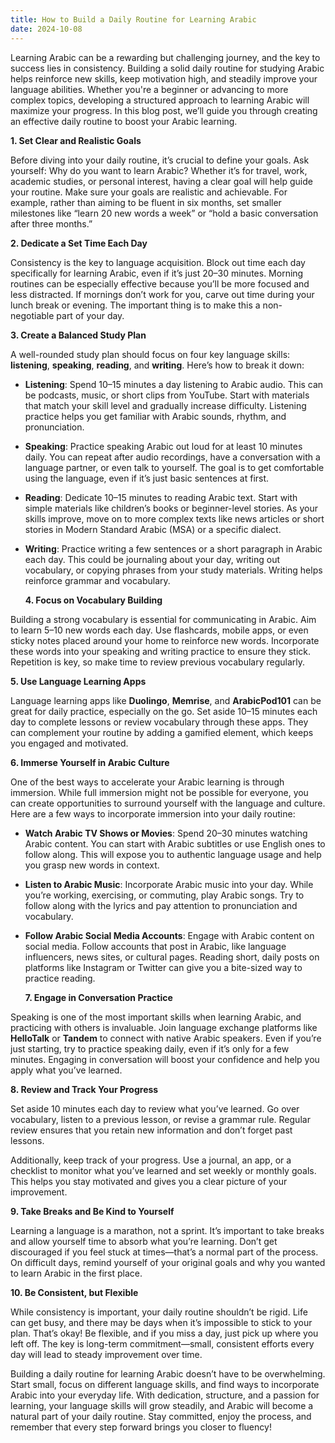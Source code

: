 ```yaml
---
title: How to Build a Daily Routine for Learning Arabic
date: 2024-10-08
---
```


Learning Arabic can be a rewarding but challenging journey, and the key to success lies in consistency. Building a solid daily routine for studying Arabic helps reinforce new skills, keep motivation high, and steadily improve your language abilities. Whether you're a beginner or advancing to more complex topics, developing a structured approach to learning Arabic will maximize your progress. In this blog post, we’ll guide you through creating an effective daily routine to boost your Arabic learning.

**1. Set Clear and Realistic Goals**

Before diving into your daily routine, it’s crucial to define your goals. Ask yourself: Why do you want to learn Arabic? Whether it’s for travel, work, academic studies, or personal interest, having a clear goal will help guide your routine. Make sure your goals are realistic and achievable. For example, rather than aiming to be fluent in six months, set smaller milestones like “learn 20 new words a week” or “hold a basic conversation after three months.”

**2. Dedicate a Set Time Each Day**

Consistency is the key to language acquisition. Block out time each day specifically for learning Arabic, even if it’s just 20–30 minutes. Morning routines can be especially effective because you’ll be more focused and less distracted. If mornings don’t work for you, carve out time during your lunch break or evening. The important thing is to make this a non-negotiable part of your day.

**3. Create a Balanced Study Plan**

A well-rounded study plan should focus on four key language skills: **listening**, **speaking**, **reading**, and **writing**. Here’s how to break it down:

- **Listening**: Spend 10–15 minutes a day listening to Arabic audio. This can be podcasts, music, or short clips from YouTube. Start with materials that match your skill level and gradually increase difficulty. Listening practice helps you get familiar with Arabic sounds, rhythm, and pronunciation.
- **Speaking**: Practice speaking Arabic out loud for at least 10 minutes daily. You can repeat after audio recordings, have a conversation with a language partner, or even talk to yourself. The goal is to get comfortable using the language, even if it’s just basic sentences at first.

- **Reading**: Dedicate 10–15 minutes to reading Arabic text. Start with simple materials like children’s books or beginner-level stories. As your skills improve, move on to more complex texts like news articles or short stories in Modern Standard Arabic (MSA) or a specific dialect.

- **Writing**: Practice writing a few sentences or a short paragraph in Arabic each day. This could be journaling about your day, writing out vocabulary, or copying phrases from your study materials. Writing helps reinforce grammar and vocabulary.

  **4. Focus on Vocabulary Building**

Building a strong vocabulary is essential for communicating in Arabic. Aim to learn 5–10 new words each day. Use flashcards, mobile apps, or even sticky notes placed around your home to reinforce new words. Incorporate these words into your speaking and writing practice to ensure they stick. Repetition is key, so make time to review previous vocabulary regularly.

**5. Use Language Learning Apps**

Language learning apps like **Duolingo**, **Memrise**, and **ArabicPod101** can be great for daily practice, especially on the go. Set aside 10–15 minutes each day to complete lessons or review vocabulary through these apps. They can complement your routine by adding a gamified element, which keeps you engaged and motivated.

**6. Immerse Yourself in Arabic Culture**

One of the best ways to accelerate your Arabic learning is through immersion. While full immersion might not be possible for everyone, you can create opportunities to surround yourself with the language and culture. Here are a few ways to incorporate immersion into your daily routine:

- **Watch Arabic TV Shows or Movies**: Spend 20–30 minutes watching Arabic content. You can start with Arabic subtitles or use English ones to follow along. This will expose you to authentic language usage and help you grasp new words in context.
- **Listen to Arabic Music**: Incorporate Arabic music into your day. While you’re working, exercising, or commuting, play Arabic songs. Try to follow along with the lyrics and pay attention to pronunciation and vocabulary.
- **Follow Arabic Social Media Accounts**: Engage with Arabic content on social media. Follow accounts that post in Arabic, like language influencers, news sites, or cultural pages. Reading short, daily posts on platforms like Instagram or Twitter can give you a bite-sized way to practice reading.

  **7. Engage in Conversation Practice**

Speaking is one of the most important skills when learning Arabic, and practicing with others is invaluable. Join language exchange platforms like **HelloTalk** or **Tandem** to connect with native Arabic speakers. Even if you’re just starting, try to practice speaking daily, even if it’s only for a few minutes. Engaging in conversation will boost your confidence and help you apply what you’ve learned.

**8. Review and Track Your Progress**

Set aside 10 minutes each day to review what you’ve learned. Go over vocabulary, listen to a previous lesson, or revise a grammar rule. Regular review ensures that you retain new information and don’t forget past lessons.

Additionally, keep track of your progress. Use a journal, an app, or a checklist to monitor what you’ve learned and set weekly or monthly goals. This helps you stay motivated and gives you a clear picture of your improvement.

**9. Take Breaks and Be Kind to Yourself**

Learning a language is a marathon, not a sprint. It’s important to take breaks and allow yourself time to absorb what you’re learning. Don’t get discouraged if you feel stuck at times—that’s a normal part of the process. On difficult days, remind yourself of your original goals and why you wanted to learn Arabic in the first place.

**10. Be Consistent, but Flexible**

While consistency is important, your daily routine shouldn’t be rigid. Life can get busy, and there may be days when it’s impossible to stick to your plan. That’s okay! Be flexible, and if you miss a day, just pick up where you left off. The key is long-term commitment—small, consistent efforts every day will lead to steady improvement over time.

Building a daily routine for learning Arabic doesn’t have to be overwhelming. Start small, focus on different language skills, and find ways to incorporate Arabic into your everyday life. With dedication, structure, and a passion for learning, your language skills will grow steadily, and Arabic will become a natural part of your daily routine. Stay committed, enjoy the process, and remember that every step forward brings you closer to fluency!
